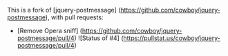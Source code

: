 This is a fork of [jquery-postmessage] (https://github.com/cowboy/jquery-postmessage), with pull requests:

* [Remove Opera sniff] (https://github.com/cowboy/jquery-postmessage/pull/4) ![Status of #4] (https://pullstat.us/cowboy/jquery-postmessage/pull/4)
